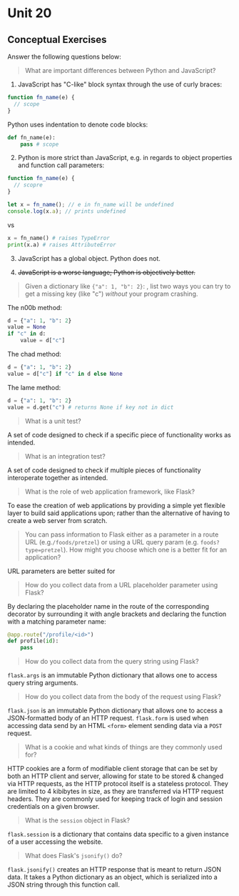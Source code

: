 # Unit 20

## Conceptual Exercises

Answer the following questions below:

> What are important differences between Python and JavaScript?

1. JavaScript has "C-like" block syntax through the use of curly braces:

```javascript
function fn_name(e) {
  // scope
}
```

Python uses indentation to denote code blocks:

```python
def fn_name(e):
    pass # scope
```

2. Python is more strict than JavaScript, e.g. in regards to object properties and function call parameters:

```javascript
function fn_name(e) {
  // scopre
}

let x = fn_name(); // e in fn_name will be undefined
console.log(x.a); // prints undefined
```

vs

```python
x = fn_name() # raises TypeError
print(x.a) # raises AttributeError
```

3. JavaScript has a global object. Python does not.

4. ~~JavaScript is a worse language; Python is objectively better.~~

> Given a dictionary like `{"a": 1, "b": 2}`: , list two ways you can try to get a missing key (like "c") _without_ your program crashing.

The n00b method:

```python
d = {"a": 1, "b": 2}
value = None
if "c" in d:
    value = d["c"]
```

The chad method:

```python
d = {"a": 1, "b": 2}
value = d["c"] if "c" in d else None
```

The lame method:

```python
d = {"a": 1, "b": 2}
value = d.get("c") # returns None if key not in dict
```

> What is a unit test?

A set of code designed to check if a specific piece of functionality works as intended.

> What is an integration test?

A set of code designed to check if multiple pieces of functionality interoperate together as intended.

> What is the role of web application framework, like Flask?

To ease the creation of web applications by providing a simple yet flexible layer to build said applications upon; rather than the alternative of having to create a web server from scratch.

> You can pass information to Flask either as a parameter in a route URL (e.g.`/foods/pretzel`) or using a URL query param (e.g. `foods?type=pretzel`). How might you choose which one is a better fit for an application?

URL parameters are better suited for

> How do you collect data from a URL placeholder parameter using Flask?

By declaring the placeholder name in the route of the corresponding decorator by surrounding it with angle brackets and declaring the function with a matching parameter name:

```python
@app.route("/profile/<id>")
def profile(id):
    pass
```

> How do you collect data from the query string using Flask?

`flask.args` is an immutable Python dictionary that allows one to access query string arguments.

> How do you collect data from the body of the request using Flask?

`flask.json` is an immutable Python dictionary that allows one to access a JSON-formatted body of an HTTP request. `flask.form` is used when accessing data send by an HTML `<form>` element sending data via a `POST` request.

> What is a cookie and what kinds of things are they commonly used for?

HTTP cookies are a form of modifiable client storage that can be set by both an HTTP client and server, allowing for state to be stored & changed via HTTP requests, as the HTTP protocol itself is a stateless protocol. They are limited to 4 kibibytes in size, as they are transferred via HTTP request headers. They are commonly used for keeping track of login and session credentials on a given browser.

> What is the `session` object in Flask?

`flask.session` is a dictionary that contains data specific to a given instance of a user accessing the website.

> What does Flask's `jsonify()` do?

`flask.jsonify()` creates an HTTP response that is meant to return JSON data. It takes a Python dictionary as an object, which is serialized into a JSON string through this function call.

